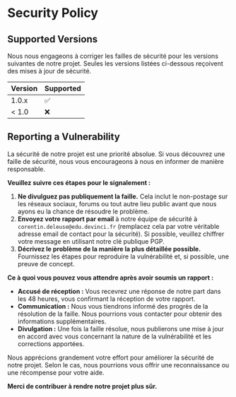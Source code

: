# Security Policy

## Supported Versions

Nous nous engageons à corriger les failles de sécurité pour les versions suivantes de notre projet. Seules les versions listées ci-dessous reçoivent des mises à jour de sécurité.

| Version    | Supported          |
| ---------- | ------------------ |
| 1.0.x      | :white_check_mark: |
| < 1.0      | :x:                |

## Reporting a Vulnerability

La sécurité de notre projet est une priorité absolue. Si vous découvrez une faille de sécurité, nous vous encourageons à nous en informer de manière responsable. 

**Veuillez suivre ces étapes pour le signalement :**

1. **Ne divulguez pas publiquement la faille.** Cela inclut le non-postage sur les réseaux sociaux, forums ou tout autre lieu public avant que nous ayons eu la chance de résoudre le problème.
2. **Envoyez votre rapport par email** à notre équipe de sécurité à `corentin.deleuse@edu.devinci.fr` (remplacez cela par votre véritable adresse email de contact pour la sécurité). Si possible, veuillez chiffrer votre message en utilisant notre clé publique PGP.
3. **Décrivez le problème de la manière la plus détaillée possible.** Fournissez les étapes pour reproduire la vulnérabilité et, si possible, une preuve de concept.

**Ce à quoi vous pouvez vous attendre après avoir soumis un rapport :**

- **Accusé de réception :** Vous recevrez une réponse de notre part dans les 48 heures, vous confirmant la réception de votre rapport.
- **Communication :** Nous vous tiendrons informé des progrès de la résolution de la faille. Nous pourrions vous contacter pour obtenir des informations supplémentaires.
- **Divulgation :** Une fois la faille résolue, nous publierons une mise à jour en accord avec vous concernant la nature de la vulnérabilité et les corrections apportées.

Nous apprécions grandement votre effort pour améliorer la sécurité de notre projet. Selon le cas, nous pourrions vous offrir une reconnaissance ou une récompense pour votre aide.

**Merci de contribuer à rendre notre projet plus sûr.**
